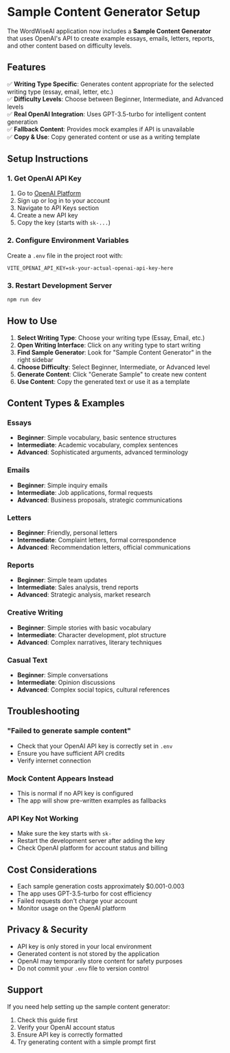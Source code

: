 # Sample Content Generator Setup

The WordWiseAI application now includes a **Sample Content Generator** that uses OpenAI's API to create example essays, emails, letters, reports, and other content based on difficulty levels.

## Features

✅ **Writing Type Specific**: Generates content appropriate for the selected writing type (essay, email, letter, etc.)  
✅ **Difficulty Levels**: Choose between Beginner, Intermediate, and Advanced levels  
✅ **Real OpenAI Integration**: Uses GPT-3.5-turbo for intelligent content generation  
✅ **Fallback Content**: Provides mock examples if API is unavailable  
✅ **Copy & Use**: Copy generated content or use as a writing template  

## Setup Instructions

### 1. Get OpenAI API Key
1. Go to [OpenAI Platform](https://platform.openai.com/)
2. Sign up or log in to your account
3. Navigate to API Keys section
4. Create a new API key
5. Copy the key (starts with `sk-...`)

### 2. Configure Environment Variables
Create a `.env` file in the project root with:

```env
VITE_OPENAI_API_KEY=sk-your-actual-openai-api-key-here
```

### 3. Restart Development Server
```bash
npm run dev
```

## How to Use

1. **Select Writing Type**: Choose your writing type (Essay, Email, etc.)
2. **Open Writing Interface**: Click on any writing type to start writing
3. **Find Sample Generator**: Look for "Sample Content Generator" in the right sidebar
4. **Choose Difficulty**: Select Beginner, Intermediate, or Advanced level
5. **Generate Content**: Click "Generate Sample" to create new content
6. **Use Content**: Copy the generated text or use it as a template

## Content Types & Examples

### Essays
- **Beginner**: Simple vocabulary, basic sentence structures
- **Intermediate**: Academic vocabulary, complex sentences
- **Advanced**: Sophisticated arguments, advanced terminology

### Emails
- **Beginner**: Simple inquiry emails
- **Intermediate**: Job applications, formal requests
- **Advanced**: Business proposals, strategic communications

### Letters
- **Beginner**: Friendly, personal letters
- **Intermediate**: Complaint letters, formal correspondence
- **Advanced**: Recommendation letters, official communications

### Reports
- **Beginner**: Simple team updates
- **Intermediate**: Sales analysis, trend reports
- **Advanced**: Strategic analysis, market research

### Creative Writing
- **Beginner**: Simple stories with basic vocabulary
- **Intermediate**: Character development, plot structure
- **Advanced**: Complex narratives, literary techniques

### Casual Text
- **Beginner**: Simple conversations
- **Intermediate**: Opinion discussions
- **Advanced**: Complex social topics, cultural references

## Troubleshooting

### "Failed to generate sample content"
- Check that your OpenAI API key is correctly set in `.env`
- Ensure you have sufficient API credits
- Verify internet connection

### Mock Content Appears Instead
- This is normal if no API key is configured
- The app will show pre-written examples as fallbacks

### API Key Not Working
- Make sure the key starts with `sk-`
- Restart the development server after adding the key
- Check OpenAI platform for account status and billing

## Cost Considerations

- Each sample generation costs approximately $0.001-0.003
- The app uses GPT-3.5-turbo for cost efficiency
- Failed requests don't charge your account
- Monitor usage on the OpenAI platform

## Privacy & Security

- API key is only stored in your local environment
- Generated content is not stored by the application
- OpenAI may temporarily store content for safety purposes
- Do not commit your `.env` file to version control

## Support

If you need help setting up the sample content generator:
1. Check this guide first
2. Verify your OpenAI account status
3. Ensure API key is correctly formatted
4. Try generating content with a simple prompt first 